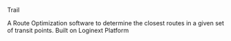 Trail 

A Route Optimization software to determine the closest routes in a given set of transit points. 
Built on Loginext Platform

